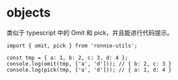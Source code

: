# objects

类似于 typescript 中的 Omit 和 pick，并且能进行代码提示。

```tsx | pure
import { omit, pick } from 'ronnie-utils';

const tmp = { a: 1, b: 2, c: 3, d: 4 };
console.log(omit(tmp, ['a', 'd'])); // { b: 2, c: 3 }
console.log(pick(tmp, ['a', 'd'])); // { a: 1, d: 4 }
```
